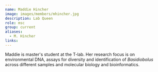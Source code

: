```yaml
---
name: Maddie Hincher
image: images/members/mhincher.jpg
description: Lab Queen
role: msc
group: current
aliases:
  - M. Hincher
links:
---
```


Maddie is master's student at the T-lab. Her research focus is on environmental DNA, assays for diversity and identification of *Basidiobolus* across different samples and molecular biology and bioinformatics.
